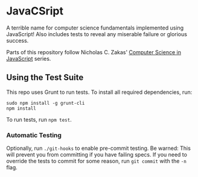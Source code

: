 JavaCSript
==========

A terrible name for computer science fundamentals implemented using JavaScript!
Also includes tests to reveal any miserable failure or glorious success.

Parts of this repository follow Nicholas C. Zakas'
[Computer Science in JavaScript](https://github.com/nzakas/computer-science-in-javascript)
series.

Using the Test Suite
--------------------
This repo uses Grunt to run tests. To install all required dependencies, run:

    sudo npm install -g grunt-cli
    npm install

To run tests, run `npm test`.

### Automatic Testing

Optionally, run `./git-hooks` to enable pre-commit testing. Be warned: This will
prevent you from committing if you have failing specs. If you need to override
the tests to commit for some reason, run `git commit` with the `-n` flag.
